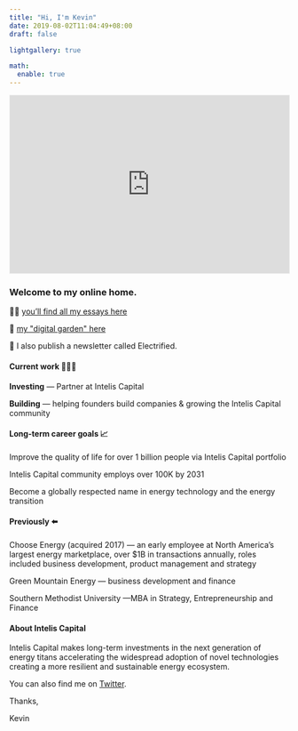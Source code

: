 ```yaml
---
title: "Hi, I'm Kevin"
date: 2019-08-02T11:04:49+08:00
draft: false

lightgallery: true

math:
  enable: true
---
```


<iframe src="https://electrified.substack.com/embed" width="100%" height="320" style="border:1px solid #EEE; background:white;" frameborder="0"scrolling="no"></iframe>


### Welcome to my online home. 

✍🏻 [you’ll find all my essays here](https://www.kevindstevens.com/posts/) 

🌱 [my "digital garden" here](https://notes.kevindstevens.com/)

📰 I also publish a newsletter called Electrified.

#### Current work 👨🏻‍💻

‍**Investing** — Partner at Intelis Capital

‍**Building** — helping founders build companies & growing the Intelis Capital community
‍
#### Long-term career goals 📈

Improve the quality of life for over 1 billion people via Intelis Capital portfolio

Intelis Capital community employs over 100K by 2031

Become a globally respected name in energy technology and the energy transition


#### Previously ⬅️

Choose Energy (acquired 2017) — an early employee at North America’s largest energy marketplace, over $1B in transactions annually, roles included business development, product management and strategy

Green Mountain Energy — business development and finance

Southern Methodist University —MBA in Strategy, Entrepreneurship and Finance


#### About Intelis Capital

Intelis Capital makes long-term investments in the next generation of energy titans accelerating the widespread adoption of novel technologies creating a more resilient and sustainable energy ecosystem.

You can also find me on [Twitter](https://twitter.com/kevindstevens).

Thanks,

Kevin